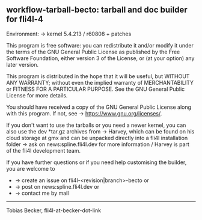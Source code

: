 ## workflow-tarball-becto: tarball and doc builder for fli4l-4 ##

Environment:
→ kernel 5.4.213 / r60808 + patches

This program is free software: you can redistribute it and/or modify it under the terms of the GNU General Public License as published by the Free Software Foundation, either version 3 of the License, or (at your option) any later version.

This program is distributed in the hope that it will be useful, but WITHOUT ANY WARRANTY; without even the implied warranty of MERCHANTABILITY or FITNESS FOR A PARTICULAR PURPOSE. See the GNU General Public License for more details.

You should have received a copy of the GNU General Public License along with this program. If not, see → https://www.gnu.org/licenses/.

If you don't want to use the tarballs or you need a newer kernel, you can also use the dev *tar.gz archives from → Harvey, which can be found on his cloud storage at gmx and can be unpacked directly into a fli4l installation folder → ask on news:spline.fli4l.dev for more information / Harvey is part of the fli4l development team.

If you have further questions or if you need help customising the builder, you are welcome to 

* → create an issue on fli4l-<revision|branch>-becto or 
* → post on news:spline.fli4l.dev or
* → contact me by mail

---
Tobias Becker, fli4l-at-becker-dot-link
